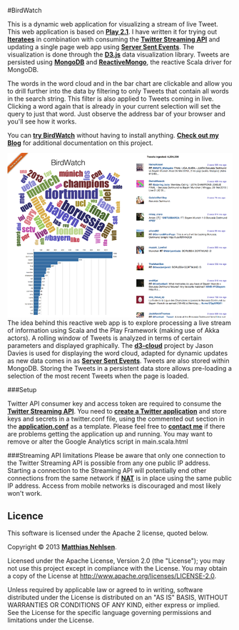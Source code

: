 #BirdWatch  

This is a dynamic web application for visualizing a stream of live Tweet. This web application is based on **[Play 2.1](http://www.playframework.com)**. I have written it for trying out **[Iteratees](http://www.playframework.com/documentation/2.0.4/Iteratees)** in combination with consuming the **[Twitter Streaming API](https://dev.twitter.com/docs/streaming-apis)** and updating a single page web app using **[Server Sent Events](http://dev.w3.org/html5/eventsource/)**. The visualization is done through the **[D3.js](http://d3js.org)** data visualization library. Tweets are persisted using **[MongoDB](http://www.mongodb.org)** and **[ReactiveMongo](http://reactivemongo.org)**, the reactive Scala driver for MongoDB. 

The words in the word cloud and in the bar chart are clickable and allow you to drill further into the data by filtering to only Tweets that contain all words in the search string. This filter is also applied to Tweets coming in live. Clicking a word again that is already in your current selection will set the query to just that word. Just observe the address bar of your browser and you'll see how it works.

You can **[try BirdWatch](http://birdwatch.matthiasnehlsen.com)** without having to install anything. **[Check out my Blog](http://matthiasnehlsen.com)** for additional documentation on this project.

![Screenshot](./docs/screenshot.png)
The idea behind this reactive web app is to explore processing a live stream of information using Scala and the Play Framework (making use of Akka actors). A rolling window of Tweets is analyzed in terms of certain parameters and displayed graphically. The **[d3-cloud](https://github.com/jasondavies/d3-cloud)** project by Jason Davies is used for displaying the word cloud, adapted for dynamic updates as new data comes in as **[Server Sent Events](http://dev.w3.org/html5/eventsource/)**. Tweets are also stored within MongoDB. Storing the Tweets in a persistent data store allows pre-loading a selection of the most recent Tweets when the page is loaded.

###Setup

Twitter API consumer key and access token are required to consume the **[Twitter Streaming API](https://dev.twitter.com/docs/streaming-apis)**. You need to **[create a Twitter application](https://dev.twitter.com/apps)** and store keys and secrets in a twitter.conf file, using the commented out section in the **[application.conf](https://github.com/matthiasn/BirdWatch/blob/master/conf/application.conf)** as a template. Please feel free to **[contact me](mailto:matthias.nehlsen@gmail.com)** if there are problems getting the application up and running. You may want to remove or alter the Google Analytics script in main.scala.html

###Streaming API limitations 
Please be aware that only one connection to the Twitter Streaming API is possible from any one public IP address. Starting a connection to the Streaming API will potentially end other connections from the same network if **[NAT](http://en.wikipedia.org/wiki/Network_address_translation)** is in place using the same public IP address. Access from mobile networks is discouraged and most likely won't work.

## Licence

This software is licensed under the Apache 2 license, quoted below.

Copyright &copy; 2013 **[Matthias Nehlsen](http://www.matthiasnehlsen.com)**.

Licensed under the Apache License, Version 2.0 (the "License"); you may not use this project except in compliance with the License. You may obtain a copy of the License at http://www.apache.org/licenses/LICENSE-2.0.

Unless required by applicable law or agreed to in writing, software distributed under the License is distributed on an "AS IS" BASIS, WITHOUT WARRANTIES OR CONDITIONS OF ANY KIND, either express or implied. See the License for the specific language governing permissions and limitations under the License.